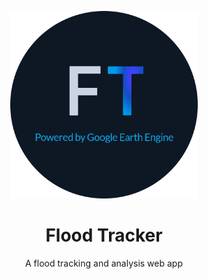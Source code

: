 <p align="center">
  <img alt="Flood Tracker" src="./assets/circular_banner_cropped.png" width="300" />
</p>
<h1 align="center">
  Flood Tracker
</h1>
<p align="center">
  A flood tracking and analysis web app
</p>
<!-- Flood Tracker is a full-stack application designed to monitor and analyze flood data in real-time. Utilizing the power of the MERN stack, along with the Google Earth Engine API, this application processes satellite images to extract vital statistics about flood-affected areas. It offers insights into the impact on urban areas, farmlands, and road networks -->
